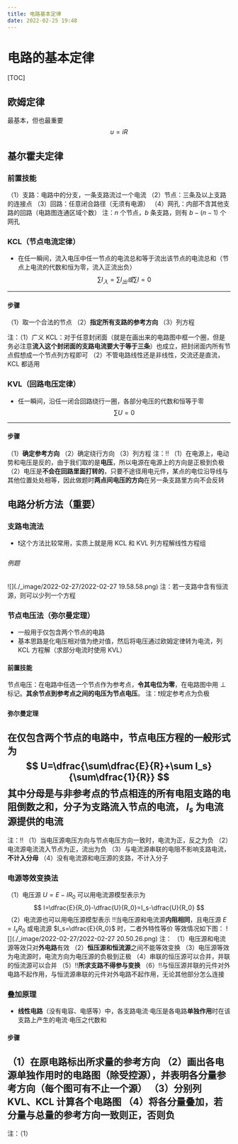 ```yaml
---
title: 电路基本定律
date: 2022-02-25 19:48
---
```

# 电路的基本定律
[TOC]
## 欧姆定律
最基本，但也最重要
$$
u=iR
$$

## 基尔霍夫定律
### 前置技能
（1）支路：电路中的分支，一条支路流过一个电流
（2）节点：三条及以上支路的连接点
（3）回路：任意闭合路径（无须有电源）
（4）网孔：内部不含其他支路的回路（电路图连通区域个数）
注：$n$ 个节点，$b$ 条支路，则有 $b-(n-1)$ 个网孔
### KCL（节点电流定律）
* 在任一瞬间，流入电压中任一节点的电流总和等于流出该节点的电流总和（节点上电流的代数和恒为零，流入正流出负）
$$
\sum I_入=\sum I_出
或
\sum I = 0
$$
---
#### 步骤
（1）取一个合法的节点
（2）**指定所有支路的参考方向**
（3）列方程

注：（1）广义 KCL：对于任意封闭面（就是在画出来的电路图中框一个圈，但是务必注意**流入这个封闭面的支路电流要大于等于三条**）也成立，把封闭面内所有节点假想成一个节点列方程即可
        （2）不管电路线性还是非线性，交流还是直流，KCL 都适用

### KVL（回路电压定律）
* 任一瞬间，沿任一闭合回路绕行一圈，各部分电压的代数和恒等于零
$$
\sum U=0
$$
---
#### 步骤
（1）**确定参考方向**
（2）确定绕行方向
（3）列方程
注：‼️
（1）在电源上，电动势和电压是反的，由于我们取的是**电压**，所以电源在电源上的方向是正极到负极
（2）电压是**不会在回路里面打转的**，只要不途径用电元件，某点的电位沿导线与其他位置处处相等，因此做题时**两点间电压的方向**在另一条支路里方向不会反转

## 电路分析方法（重要）
### 支路电流法
* ❗️这个方法比较常用，实质上就是用 KCL 和 KVL 列方程解线性方程组
###### 例题
![](./_image/2022-02-27/2022-02-27 19.58.58.png)
注：若一支路中含有恒流源，则可以少列一个方程
### 节点电压法（弥尔曼定理）
* 一般用于仅包含两个节点的电路
* 基本思路是化电压相对值为绝对值，然后将电压通过欧姆定律转为电流，列 KCL 方程解（求部分电流时使用 KVL）
#### 前置技能
节点电压：在电路中任选一个节点作为参考点，**令其电位为零**，在电路图中用 $\perp$ 标记。**其余节点到参考点之间的电压为节点电压**。
注：❗️规定参考点为负极
#### 弥尔曼定理
在**仅包含两个**节点的电路中，节点电压方程的一般形式为
$$
U=\dfrac{\sum\dfrac{E}{R}+\sum I_s}{\sum\dfrac{1}{R}}
$$
其中分母是与非参考点的节点相连的所有电阻支路的电阻倒数之和，分子为支路流入节点的电流， $I_s$ 为电流源提供的电流
---
注：‼️
（1）当电压源电压方向与节点电压方向一致时，电流为正，反之为负
（2）电流源电流流入节点为正，流出为负
（3）与电流源串联的电阻不影响支路电流，**不计入分母**
（4）没有电流源和电压源的支路，不计入分子

### 电源等效变换法
（1）电压源 $U=E-IR_0$ 可以用电流源模型表示为
$$
I=\dfrac{E}{R_0}-\dfrac{U}{R_0}=I_s-\dfrac{U}{R_0}
$$
（2）电流源也可以用电压源模型表示
‼️当电压源和电流源**内阻相同**，且电压源 $E=I_sR_0$ 或电流源 $I_s=\dfrac{E}{R_0}$ 时，二者外特性等价
等效情况如下图：
![](./_image/2022-02-27/2022-02-27 20.50.26.png)
注：
（1）电压源和电流源等效只对**外电路**有效
（2）**恒压源和恒流源**之间不能等效变换
（3）电压源等效为电流源时，电流方向为电压源的负极到正极
（4）串联的恒压源可以合并，并联的恒流源可以合并
（5）‼️**所求支路不得参与变换**
（6）‼️与恒压源并联的元件对外电路不起作用，与恒流源串联的元件对外电路不起作用，无论其他部分怎么连接
### 叠加原理
* **线性电路**（没有电容、电感等）中，各支路电流·电压是各电路**单独作用**时在该支路上产生的电流·电压之代数和
#### 步骤
（1）在原电路**标出所求量的参考方向**
（2）**画出各电源单独作用时的电路图**（除受控源），并表明各分量参考方向（每个图可有不止一个源）
（3）分别列 KVL、KCL 计算各个电路图
（4）**将各分量叠加**，**若分量与总量的参考方向一致则正，否则负**
---
注：（1）